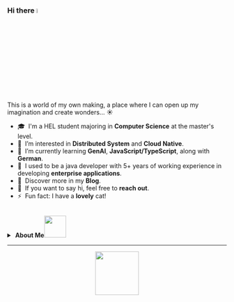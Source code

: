 ### Hi there <img src="https://media.giphy.com/media/hvRJCLFzcasrR4ia7z/giphy.gif" width="5%">
This is a world of my own making, a place where I can open up my imagination and create wonders... ☀️
<br>
- 🎓 &nbsp;I'm a HEL student majoring in **Computer Science** at the master's level.
- 👀 &nbsp;I’m interested in **Distributed System** and **Cloud Native**.
- 🌱 &nbsp;I’m currently learning **GenAI**, **JavaScript/TypeScript**, along with **German**.
- 💼 &nbsp;I used to be a java developer with 5+ years of working experience in developing **enterprise applications**.
- 🔭 &nbsp;Discover more in my **Blog**.  
- 💬 &nbsp;If you want to say hi, feel free to **reach out**.
- ⚡ &nbsp;Fun fact: I have a **lovely** cat!
<br><br>
<details>
  <summary><b>&nbsp;About Me</b><img src="https://media.giphy.com/media/mGcNjsfWAjY5AEZNw6/giphy.gif" width="50"></summary>
  <br>

  📕 &nbsp;**Latest Blog Posts**
  <!-- BLOG-LIST:START -->
  <!-- BLOG-LIST:END -->
  <br>
  
  🔗 &nbsp;**Connect with me**
  <p align="center">
  <a href= ""><img src="https://img.icons8.com/material-outlined/27/000000/ball-point-pen.png"/></a>
  <a href= ""><img src="https://img.icons8.com/material-outlined/30/000000/linkedin.png"/></a>
  <!--<a href= ""><img src="https://img.icons8.com/material-outlined/30/000000/twitter.png"/></a>-->
  </p>
  <br>
  
  👑 &nbsp;**Some interesting statistics**
  <p align="center">
  <img align="center" src="https://github-readme-stats.vercel.app/api/top-langs/?username=mayrazing&hide_langs_below=1&theme=default&line_height=27&layout=compact" />
  <img align="center" src="https://github-readme-stats.vercel.app/api?username=mayrazing&show_icons=true&count_private=true&include_all_commits=true&line_height=21" alt="mayrazing's Github Stats" />
  </p>   
  <br>
  
</details>
<hr>
<p align="center">
  <img src="https://raw.githubusercontent.com/coderjojo/coderjojo/master/img/github.gif" width=100>
  <br><br>
</p>





<!---
mayrazing/mayrazing is a ✨ special ✨ repository because its `README.md` (this file) appears on your GitHub profile.
You can click the Preview link to take a look at your changes.
--->
